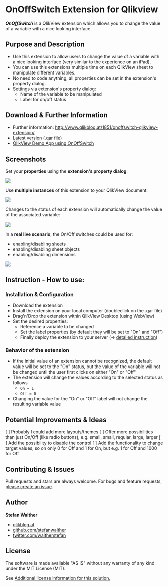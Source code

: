 # OnOffSwitch Extension for Qlikview

**_OnOffSwitch_** is a QlikView extension which allows you to change the value of a variable with a nice looking interface.

## Purpose and Description

* Use this extension to allow users to change the value of a variable with a nice looking interface (very similar to the experience on an iPad).
* You can use this extensions multiple time on each QlikView sheet to manipulate different variables.
* No need to code anything, all properties can be set in the extension's property dialog.
* Settings via extension's property dialog:
	* Name of the variable to be manipulated
	* Label for on/off status

## Download & Further Information

* Further information: http://www.qlikblog.at/1851/onoffswitch-qlikview-extension/
* [Latest version](https://github.com/stefanwalther/qvOnOffSwitch/raw/master/build/OnOffSwitch_latest.qar) (.qar file)
* [QlikView Demo App using OnOffSwitch](https://github.com/stefanwalther/qvOnOffSwitch/raw/gh-pages/demo/OnOffSwitch_QlikView_DemoApp_v1.0.qvw)


## Screenshots
Set your **properties** using the **extension's property dialog**:

![](https://raw.githubusercontent.com/stefanwalther/qvOnOffSwitch/gh-pages/images/OnOffSwitch_PropertyDialog_R.png)

Use **multiple instances** of this extension to your QlikView document:

![](https://raw.githubusercontent.com/stefanwalther/qvOnOffSwitch/gh-pages/images/OnOffSwitch_Demo_R.png)

Changes to the status of each extension will automatically change the value of the associated variable:

![](https://raw.githubusercontent.com/stefanwalther/qvOnOffSwitch/gh-pages/images/OnOffSwitch_DemoWithVars_R.png)

In a **real live scenario**, the On/Off switches could be used for:
* enabling/disabling sheets
* enabling/disabling sheet objects
* enabling/disabling dimensions

![](https://raw.githubusercontent.com/stefanwalther/qvOnOffSwitch/gh-pages/images/OnOffSwitch_RealWorldScenario_R.png)

## Instruction - How to use:

### Installation & Configuration

* Download the extension
* Install the extension on your local computer (doubleclick on the .qar file)
* Drag'n'Drop the extension within QlikView Desktop (using WebView)
* Set the desired properties:
	* Reference a variable to be changed
	* Set the label properties (by default they will be set to "On" and "Off")
	* Finally deploy the extension to your server (-> [detailed instruction](http://www.qlikblog.at/1597/qliktip-40-installingdeploying-qlikview-extensions))

### Behavior of the extension
* If the initial value of an extension cannot be recognized, the default value will be set to the "On" status, but the value of the variable will not be changed until the user first clicks on either "On" or "Off"
* The extension will change the values according to the selected status as follows
	* `On = 1`
	* `Off = 0`
* Changing the value for the "On" or "Off" label will not change the resulting variable value

## Potential Improvements & Ideas

[ ] Probably I could add more layouts/themes
[ ] Offer more possibilities than just On/Off (like radio buttons), e.g. small, small, regular, large, larger
[ ] Add the possibility to disable the control
[ ] Add the functionality to change target values, so on only 0 for Off and 1 for On, but e.g. 1 for Off and 1000 for Off

## Contributing & Issues
Pull requests and stars are always welcome. For bugs and feature requests, [please create an issue](https://github.com/stefanwalther/qvOnOffSwitch/issues).

## Author

**Stefan Walther**
* [qlikblog.at](http://www.qlikblog.at)
* [github.com/stefanwalther](http://github.com/stefanwalther)
* [twitter.com/waltherstefan](http://twitter.com/waltherstefan)

## License

The software is made available "AS IS" without any warranty of any kind under the MIT License (MIT).

See [Additional license information for this solution.](https://github.com/stefanwalther/qvOnOffSwitch/blob/master/LICENSE.md)